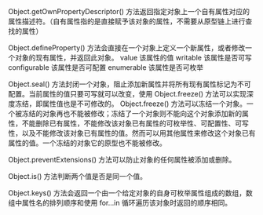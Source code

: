 Object.getOwnPropertyDescriptor() 方法返回指定对象上一个自有属性对应的属性描述符。（自有属性指的是直接赋予该对象的属性，不需要从原型链上进行查找的属性）

Object.defineProperty() 方法会直接在一个对象上定义一个新属性，或者修改一个对象的现有属性，并返回此对象。
value 该属性的值
writable 该属性是否可写
configurable 该属性是否可配置
enumerable 该属性是否可枚举

Object.seal() 方法封闭一个对象，阻止添加新属性并将所有现有属性标记为不可配置。当前属性的值只要可写就可以改变，使用 Object.freeze() 方法可以实现深度冻结，即属性值也是不可修改的。
Object.freeze() 方法可以冻结一个对象。一个被冻结的对象再也不能被修改；冻结了一个对象则不能向这个对象添加新的属性，不能删除已有属性，不能修改该对象已有属性的可枚举性、可配置性、可写性，以及不能修改该对象已有属性的值。然而可以用其他属性来修改这个对象已有属性的值。一个冻结的对象它的原型也不能被修改。

Object.preventExtensions() 方法可以防止对象的任何属性被添加或删除。

Object.is() 方法判断两个值是否是同一个值。

Object.keys() 方法会返回一个由一个给定对象的自身可枚举属性组成的数组，数组中属性名的排列顺序和使用 for...in 循环遍历该对象时返回的顺序相同。
